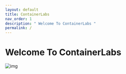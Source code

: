 ```yaml
---
layout: default
title: ContainerLabs
nav_order: 1
description: " Welcome To ContainerLabs "
permalink: /
---
```



# Welcome To ContainerLabs

![img](https://raw.githubusercontent.com/sangam14/ContainerLabs/master/img/containerlabs_banner.jpg)
